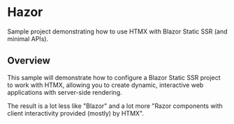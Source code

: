 # Hazor
Sample project demonstrating how to use HTMX with Blazor Static SSR (and minimal APIs).

## Overview
This sample will demonstrate how to configure a Blazor Static SSR project to work with HTMX, allowing you to create
dynamic, interactive web applications with server-side rendering.

The result is a lot less like "Blazor" and a lot more "Razor components with client interactivity provided (mostly) by
HTMX". 
